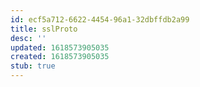 ```yaml
---
id: ecf5a712-6622-4454-96a1-32dbffdb2a99
title: sslProto
desc: ''
updated: 1618573905035
created: 1618573905035
stub: true
---
```


